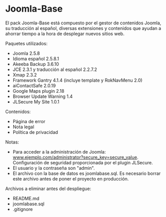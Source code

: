 Joomla-Base
===========

El pack Joomla-Base está compuesto por el gestor de contenidos Joomla, su traducción al español, diversas extensiones y contenidos que ayudan a ahorrar tiempo a la hora de desplegar nuevos sitios web.

Paquetes utilizados:
- Joomla 2.5.8
- Idioma español 2.5.8.1
- Akeeba Backup 3.6.10
- JCE 2.3.1 y traducción al español 2.2.7.2
- Xmap 2.3.2
- Framework Gantry 4.1.4 (incluye template y RokNavMenu 2.0)
- aiContactSafe 2.0.19
- Google Maps plugin 2.18
- Browser Update Warning 1.4
- JLSecure My Site 1.0.1

Contenidos:
- Página de error
- Nota legal
- Política de privacidad

Notas:
- Para acceder a la administración de Joomla: www.ejemplo.com/administrator?secure_key=secure_value. Configuración de seguridad proporcionada por el plugin JLSecure.
- El usuario y la contraseña son "admin".
- El archivo con la base de datos es joomlabase.sql. Es necesario borrar este archivo antes de poner el proyecto en producción.

Archivos a eliminar antes del despliegue:
- README.md
- joomlabase.sql
- .gitignore
